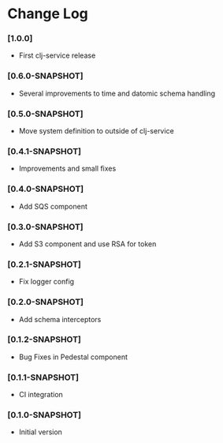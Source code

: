 # Change Log

### [1.0.0]
- First clj-service release

### [0.6.0-SNAPSHOT]
- Several improvements to time and datomic schema handling

### [0.5.0-SNAPSHOT]
- Move system definition to outside of clj-service

### [0.4.1-SNAPSHOT]
- Improvements and small fixes

### [0.4.0-SNAPSHOT]
- Add SQS component

### [0.3.0-SNAPSHOT]
- Add S3 component and use RSA for token

### [0.2.1-SNAPSHOT]
- Fix logger config

### [0.2.0-SNAPSHOT]
- Add schema interceptors

### [0.1.2-SNAPSHOT]
- Bug Fixes in Pedestal component

### [0.1.1-SNAPSHOT]
- CI integration

### [0.1.0-SNAPSHOT]
- Initial version

